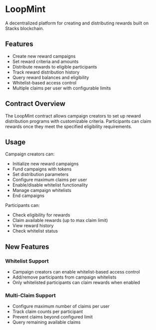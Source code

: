 # LoopMint
A decentralized platform for creating and distributing rewards built on Stacks blockchain.

## Features
- Create new reward campaigns
- Set reward criteria and amounts
- Distribute rewards to eligible participants
- Track reward distribution history
- Query reward balances and eligibility
- Whitelist-based access control
- Multiple claims per user with configurable limits

## Contract Overview
The LoopMint contract allows campaign creators to set up reward distribution programs with customizable criteria. Participants can claim rewards once they meet the specified eligibility requirements.

## Usage
Campaign creators can:
- Initialize new reward campaigns
- Fund campaigns with tokens
- Set distribution parameters
- Configure maximum claims per user
- Enable/disable whitelist functionality
- Manage campaign whitelists
- End campaigns

Participants can:
- Check eligibility for rewards
- Claim available rewards (up to max claim limit)
- View reward history
- Check whitelist status

## New Features
### Whitelist Support
- Campaign creators can enable whitelist-based access control
- Add/remove participants from campaign whitelists
- Only whitelisted participants can claim rewards when enabled

### Multi-Claim Support
- Configure maximum number of claims per user
- Track claim counts per participant
- Prevent claims beyond configured limit
- Query remaining available claims

